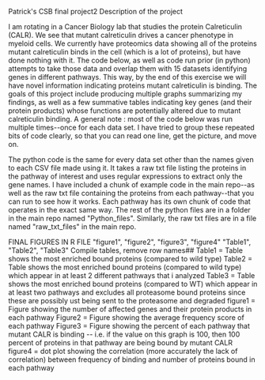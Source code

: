 Patrick's CSB final project2
Description of the project

I am rotating in a Cancer Biology lab that studies the protein Calreticulin (CALR). 
We see that mutant calreticulin drives a cancer phenotype in myeloid cells.
We currently have proteomics data showing all of the proteins mutant calreticulin binds 
in the cell (which is a lot of proteins), but have done nothing with it. The code below, as well
as code run prior (in python) attempts to take those data and overlap them with 15 datasets
identifying genes in different pathways. This way, by the end of this exercise we will have
novel information indicating proteins mutant calreticulin is binding. 
The goals of this project include producing multiple graphs summarizing my findings, as well
as a few summative tables indicating key genes (and their protein products) whose
functions are potentially altered due to mutant calreticulin binding. A general note : most of
the code below was run multiple times--once for each data set. I have tried to group these 
repeated bits of code clearly, so that you can read one line, get the picture, and move on.

The python code is the same for every data set other than the names given to each CSV file made
using it. It takes a raw txt file listing the proteins in the pathway of interest and uses regular
expressions to extract only the gene names. I have included a chunk of example code in the main
repo--as well as the raw txt file containing the proteins from each pathway--that you can run to
see how it works. Each pathway has its own chunk of code that operates in the exact same way.
The rest of the python files are in a folder in the main repo named "Python_files". Similarly, the
raw txt files are in a file named "raw_txt_files" in the main repo. 


FINAL FIGURES IN R FILE
"figure1", "figure2", "figure3", "figure4"
"Table1", "Table2", "Table3"
Compile tables, remove row names##
Table1 = Table shows the most enriched bound proteins (compared to wild type)
Table2 = Table shows the most enriched bound proteins (compared to wild type) which
appear in at least 2 different pathways that i analyzed
Table3 = Table shows the most enriched bound proteins (compared to WT) which appear in at 
least two pathways and excludes all proteasome bound proteins since these are possibly ust
being sent to the proteasome and degraded
figure1 = Figure showing the number of affected genes and their protein products in each pathway
Figure2 = Figure showing the average frequency score of each pathway
Figure3 = Figure showing the percent of each pathway that mutant CALR is binding -- i.e. if
the value on this graph is 100, then 100 percent of proteins in that pathway are being 
bound by mutant CALR
figure4 = dot plot showing the correlation (more accurately the lack of correlation)
between frequency of binding and number of proteins bound in each pathway



